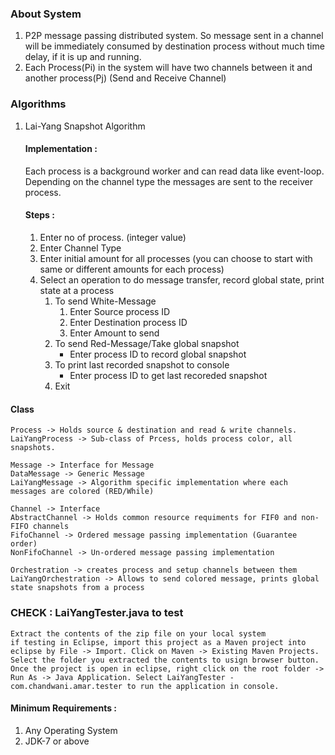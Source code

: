 ### About System
1. P2P message passing distributed system. So message sent in a channel will be immediately consumed by destination process without much time delay, if it is up and running.
2. Each Process(Pi) in the system will have two channels between it and another process(Pj) (Send and Receive Channel)

### Algorithms
1. Lai-Yang Snapshot Algorithm
   #### Implementation :
   Each process is a background worker and can read data like event-loop. Depending on the channel type the messages are sent to the receiver process. 
   #### Steps :
    1. Enter no of process. (integer value)
    2. Enter Channel Type 
    3. Enter initial amount for all processes (you can choose to start with same or different amounts for each process)
    4. Select an operation to do message transfer, record global state, print state at a process
        1. To send White-Message
            1. Enter Source process ID
            2. Enter Destination process ID
            3. Enter Amount to send
        2. To send Red-Message/Take global snapshot
            * Enter process ID to record global snapshot
        3. To print last recorded snapshot to console
            * Enter process ID to get last recoreded snapshot
        4. Exit

#### Class
    Process -> Holds source & destination and read & write channels.
    LaiYangProcess -> Sub-class of Prcess, holds process color, all snapshots.
    
    Message -> Interface for Message
    DataMessage -> Generic Message
    LaiYangMessage -> Algorithm specific implementation where each messages are colored (RED/While)

    Channel -> Interface
    AbstractChannel -> Holds common resource requiments for FIF0 and non-FIFO channels
    FifoChannel -> Ordered message passing implementation (Guarantee order)
    NonFifoChannel -> Un-ordered message passing implementation
    
    Orchestration -> creates process and setup channels between them
    LaiYangOrchestration -> Allows to send colored message, prints global state snapshots from a process

### CHECK : LaiYangTester.java to test
    Extract the contents of the zip file on your local system
    if testing in Eclipse, import this project as a Maven project into eclipse by File -> Import. Click on Maven -> Existing Maven Projects. Select the folder you extracted the contents to usign browser button.
    Once the project is open in eclipse, right click on the root folder -> Run As -> Java Application. Select LaiYangTester - com.chandwani.amar.tester to run the application in console.

#### Minimum Requirements :
1. Any Operating System
2. JDK-7 or above
